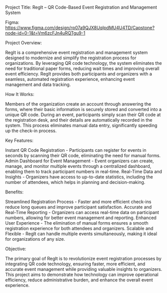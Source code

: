 Project Title: 
RegIt – QR Code-Based Event Registration and Management System


Figma: 
https://www.figma.com/design/rp07a9QJX8UqlpdMU4U4TD/Capstone?node-id=0-1&t=Vm6zcFJn4uRQTgu9-1


Project Overview:

RegIt is a comprehensive event registration and management system designed to modernize and simplify the registration process for organizations. By leveraging QR code technology, the system eliminates the need for traditional paper forms, reducing wait times and improving overall event efficiency. RegIt provides both participants and organizers with a seamless, automated registration experience, enhancing event management and data tracking.


How It Works:

Members of the organization create an account through answering the forms, where their basic information is securely stored and converted into a unique QR code. During an event, participants simply scan their QR code at the registration desk, and their details are automatically recorded in the system. This process eliminates manual data entry, significantly speeding up the check-in process.


Key Features:

Instant QR Code Registration - Participants can register for events in seconds by scanning their QR code, eliminating the need for manual forms.
Admin Dashboard for Event Management - Event organizers can create, manage, and monitor multiple events through a centralized dashboard, enabling them to track participant numbers in real-time.
Real-Time Data and Insights - Organizers have access to up-to-date statistics, including the number of attendees, which helps in planning and decision-making.


Benefits:

Streamlined Registration Process - Faster and more efficient check-ins reduce long queues and improve participant satisfaction.
Accurate and Real-Time Reporting - Organizers can access real-time data on participant numbers, allowing for better event management and reporting.
Enhanced User Experience - The elimination of manual forms ensures a smooth registration experience for both attendees and organizers.
Scalable and Flexible - RegIt can handle multiple events simultaneously, making it ideal for organizations of any size.

Objective:

The primary goal of RegIt is to revolutionize event registration processes by integrating QR code technology, ensuring faster, more efficient, and accurate event management while providing valuable insights to organizers. This project aims to demonstrate how technology can improve operational efficiency, reduce administrative burden, and enhance the overall event experience.

